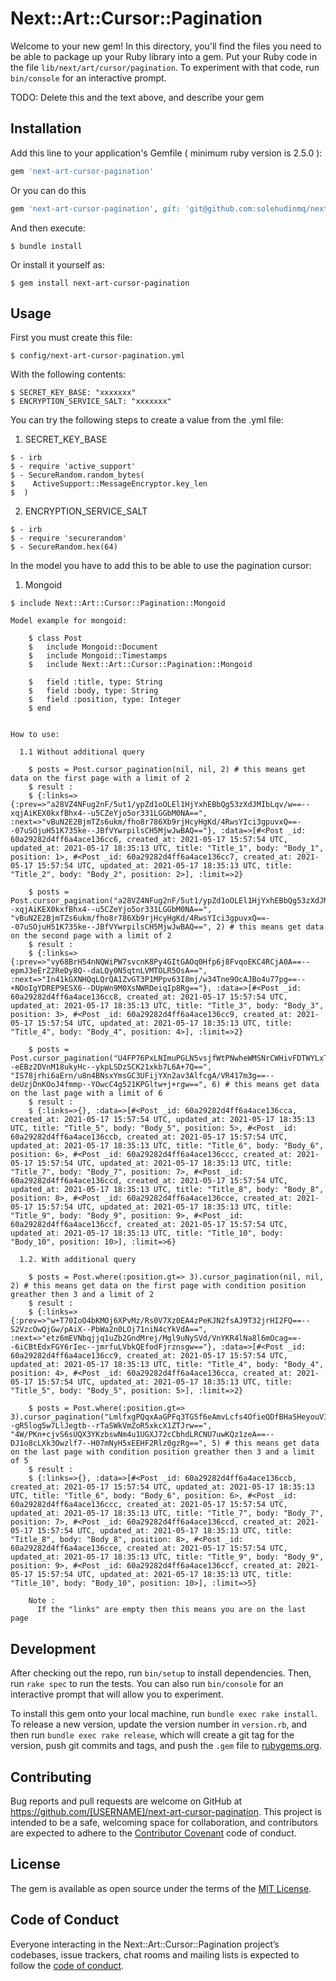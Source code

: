 # Next::Art::Cursor::Pagination

Welcome to your new gem! In this directory, you'll find the files you need to be able to package up your Ruby library into a gem. Put your Ruby code in the file `lib/next/art/cursor/pagination`. To experiment with that code, run `bin/console` for an interactive prompt.

TODO: Delete this and the text above, and describe your gem

## Installation

Add this line to your application's Gemfile ( minimum ruby version is 2.5.0 ):

```ruby
gem 'next-art-cursor-pagination'
```

Or you can do this
```ruby
gem 'next-art-cursor-pagination', git: 'git@github.com:solehudinmq/next-art-cursor-pagination.git', branch: 'master'
```

And then execute:

    $ bundle install

Or install it yourself as:

    $ gem install next-art-cursor-pagination

## Usage

First you must create this file:

    $ config/next-art-cursor-pagination.yml

With the following contents:

    $ SECRET_KEY_BASE: "xxxxxxx"
    $ ENCRYPTION_SERVICE_SALT: "xxxxxxx"

You can try the following steps to create a value from the .yml file:

  1. SECRET_KEY_BASE
    
    $ - irb
    $ - require 'active_support'
    $ - SecureRandom.random_bytes(
    $    ActiveSupport::MessageEncryptor.key_len
    $  ) 
  2. ENCRYPTION_SERVICE_SALT

    $ - irb
    $ - require 'securerandom'
    $ - SecureRandom.hex(64)

In the model you have to add this to be able to use the pagination cursor:

  1. Mongoid

    $ include Next::Art::Cursor::Pagination::Mongoid

    Model example for mongoid:

        $ class Post
        $   include Mongoid::Document
        $   include Mongoid::Timestamps
        $   include Next::Art::Cursor::Pagination::Mongoid

        $   field :title, type: String
        $   field :body, type: String
        $   field :position, type: Integer
        $ end


    How to use:

      1.1 Without additional query

        $ posts = Post.cursor_pagination(nil, nil, 2) # this means get data on the first page with a limit of 2
        $ result :
        $ {:links=>{:prev=>"a28VZ4NFug2nF/5ut1/ypZd1oOLEl1HjYxhEBbQg53zXdJMIbLqv/w==--xqjAiKEX0kxfBhx4--u5CZeYjo5or331LGGbM0NA==", :next=>"vBuN2E2BjmTZs6ukm/fho8r786Xb9rjHcyHgKd/4RwsYIci3gpuvxQ==--07uSOjuH51K735ke--JBfVYwrpilsCH5MjwJwBAQ=="}, :data=>[#<Post _id: 60a29282d4ff6a4ace136cc6, created_at: 2021-05-17 15:57:54 UTC, updated_at: 2021-05-17 18:35:13 UTC, title: "Title_1", body: "Body_1", position: 1>, #<Post _id: 60a29282d4ff6a4ace136cc7, created_at: 2021-05-17 15:57:54 UTC, updated_at: 2021-05-17 18:35:13 UTC, title: "Title_2", body: "Body_2", position: 2>], :limit=>2}

        $ posts = Post.cursor_pagination("a28VZ4NFug2nF/5ut1/ypZd1oOLEl1HjYxhEBbQg53zXdJMIbLqv/w==--xqjAiKEX0kxfBhx4--u5CZeYjo5or331LGGbM0NA==", "vBuN2E2BjmTZs6ukm/fho8r786Xb9rjHcyHgKd/4RwsYIci3gpuvxQ==--07uSOjuH51K735ke--JBfVYwrpilsCH5MjwJwBAQ==", 2) # this means get data on the second page with a limit of 2
        $ result :
        $ {:links=>{:prev=>"vy68BrH54nNQWiPW7svcnK8Py4GItGAOq0Hfp6j8FvqoEKC4RCjA0A==--epmJ3eErZ2ReDy8Q--daLQy0N5qtnLVMTOLR5OsA==", :next=>"In41kGXNHQqLQrQA1ZvGT3P1MPpv63I8mj/w34Tne9OcAJBo4u77pg==--+NOoIgYDREP9ESX6--DUpWn9M0XsNWRDeiqIp8Rg=="}, :data=>[#<Post _id: 60a29282d4ff6a4ace136cc8, created_at: 2021-05-17 15:57:54 UTC, updated_at: 2021-05-17 18:35:13 UTC, title: "Title_3", body: "Body_3", position: 3>, #<Post _id: 60a29282d4ff6a4ace136cc9, created_at: 2021-05-17 15:57:54 UTC, updated_at: 2021-05-17 18:35:13 UTC, title: "Title_4", body: "Body_4", position: 4>], :limit=>2}

        $ posts = Post.cursor_pagination("U4FP76PxLNImuPGLN5vsjfWtPNwheWMSNrCWHivFDTWYLxTcw9kcCw==--eEBz2DVnM18ukyHc--ykpLSDzSCK21xkb7L6A+7Q==", "IS78jrhi6aErn/u8n4BNsxYmsGC3UFijYXn2av3AlfcgA/VR417m3g==--deUzjDnKOoJ4fmmp--YOwcC4g521KPGltw+j+rgw==", 6) # this means get data on the last page with a limit of 6
        $ result :
        $ {:links=>{}, :data=>[#<Post _id: 60a29282d4ff6a4ace136cca, created_at: 2021-05-17 15:57:54 UTC, updated_at: 2021-05-17 18:35:13 UTC, title: "Title_5", body: "Body_5", position: 5>, #<Post _id: 60a29282d4ff6a4ace136ccb, created_at: 2021-05-17 15:57:54 UTC, updated_at: 2021-05-17 18:35:13 UTC, title: "Title_6", body: "Body_6", position: 6>, #<Post _id: 60a29282d4ff6a4ace136ccc, created_at: 2021-05-17 15:57:54 UTC, updated_at: 2021-05-17 18:35:13 UTC, title: "Title_7", body: "Body_7", position: 7>, #<Post _id: 60a29282d4ff6a4ace136ccd, created_at: 2021-05-17 15:57:54 UTC, updated_at: 2021-05-17 18:35:13 UTC, title: "Title_8", body: "Body_8", position: 8>, #<Post _id: 60a29282d4ff6a4ace136cce, created_at: 2021-05-17 15:57:54 UTC, updated_at: 2021-05-17 18:35:13 UTC, title: "Title_9", body: "Body_9", position: 9>, #<Post _id: 60a29282d4ff6a4ace136ccf, created_at: 2021-05-17 15:57:54 UTC, updated_at: 2021-05-17 18:35:13 UTC, title: "Title_10", body: "Body_10", position: 10>], :limit=>6}

      1.2. With additional query

        $ posts = Post.where(:position.gt=> 3).cursor_pagination(nil, nil, 2) # this means get data on the first page with condition position greather then 3 and a limit of 2
        $ result :
        $ {:links=>{:prev=>"w+T70IoO4bKMOj6XPvMz/Rs0V7Xz0EA4zPeKJN2fsAJ9T32jrHI2FQ==--S2VzcOwQjGw/pAiX--PbWa2n0LOj71niN4cYkVdA==", :next=>"etz6mEVNbqjjq1uZb2GndMrej/Mgl9uNySVd/VnYKR4lNa8l6mOcag==--6iCBtEdxFGY6rIec--jmrfuLVbkQEfodFjrznsgw=="}, :data=>[#<Post _id: 60a29282d4ff6a4ace136cc9, created_at: 2021-05-17 15:57:54 UTC, updated_at: 2021-05-17 18:35:13 UTC, title: "Title_4", body: "Body_4", position: 4>, #<Post _id: 60a29282d4ff6a4ace136cca, created_at: 2021-05-17 15:57:54 UTC, updated_at: 2021-05-17 18:35:13 UTC, title: "Title_5", body: "Body_5", position: 5>], :limit=>2}

        $ posts = Post.where(:position.gt=> 3).cursor_pagination("LmlfxgPQqxAaGPFq3TG5f6eAmvLcfs4OfieQDfBHaSHeyouVI7Zxvw==--gR5log5w7LlJegtb--rTaSWkVmZoR5xkcX1ZTJrw==", "4W/PKn+cjvS6sUQX3YKzbswNm4u1UGXJ72cCbhdLRCNU7uwKQz1zeA==--DJ1o8cLXk3Owzlf7--H07mNyH5xEEHF2Rlz0gzRg==", 5) # this means get data on the last page with condition position greather then 3 and a limit of 5
        $ result :
        $ {:links=>{}, :data=>[#<Post _id: 60a29282d4ff6a4ace136ccb, created_at: 2021-05-17 15:57:54 UTC, updated_at: 2021-05-17 18:35:13 UTC, title: "Title_6", body: "Body_6", position: 6>, #<Post _id: 60a29282d4ff6a4ace136ccc, created_at: 2021-05-17 15:57:54 UTC, updated_at: 2021-05-17 18:35:13 UTC, title: "Title_7", body: "Body_7", position: 7>, #<Post _id: 60a29282d4ff6a4ace136ccd, created_at: 2021-05-17 15:57:54 UTC, updated_at: 2021-05-17 18:35:13 UTC, title: "Title_8", body: "Body_8", position: 8>, #<Post _id: 60a29282d4ff6a4ace136cce, created_at: 2021-05-17 15:57:54 UTC, updated_at: 2021-05-17 18:35:13 UTC, title: "Title_9", body: "Body_9", position: 9>, #<Post _id: 60a29282d4ff6a4ace136ccf, created_at: 2021-05-17 15:57:54 UTC, updated_at: 2021-05-17 18:35:13 UTC, title: "Title_10", body: "Body_10", position: 10>], :limit=>5}

        Note : 
          If the "links" are empty then this means you are on the last page


## Development

After checking out the repo, run `bin/setup` to install dependencies. Then, run `rake spec` to run the tests. You can also run `bin/console` for an interactive prompt that will allow you to experiment.

To install this gem onto your local machine, run `bundle exec rake install`. To release a new version, update the version number in `version.rb`, and then run `bundle exec rake release`, which will create a git tag for the version, push git commits and tags, and push the `.gem` file to [rubygems.org](https://rubygems.org).

## Contributing

Bug reports and pull requests are welcome on GitHub at https://github.com/[USERNAME]/next-art-cursor-pagination. This project is intended to be a safe, welcoming space for collaboration, and contributors are expected to adhere to the [Contributor Covenant](http://contributor-covenant.org) code of conduct.

## License

The gem is available as open source under the terms of the [MIT License](https://opensource.org/licenses/MIT).

## Code of Conduct

Everyone interacting in the Next::Art::Cursor::Pagination project’s codebases, issue trackers, chat rooms and mailing lists is expected to follow the [code of conduct](https://github.com/[USERNAME]/next-art-cursor-pagination/blob/master/CODE_OF_CONDUCT.md).
